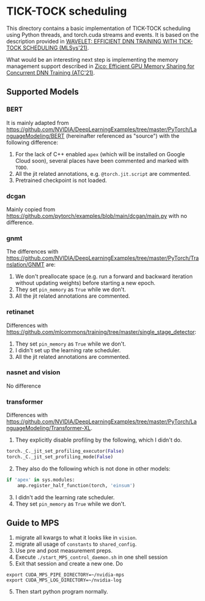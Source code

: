 # TICK-TOCK scheduling

This directory contains a basic implementation of TICK-TOCK scheduling using Python threads, and torch.cuda streams and events.
It is based on the description provided in [WAVELET: EFFICIENT DNN TRAINING WITH TICK-TOCK SCHEDULING (MLSys'21)](https://proceedings.mlsys.org/paper/2021/file/c81e728d9d4c2f636f067f89cc14862c-Paper.pdf).

What would be an interesting next step is implementing the memory management support described in [Zico: Efficient GPU Memory Sharing for
Concurrent DNN Training (ATC'21)](https://www.usenix.org/system/files/atc21-lim.pdf).

## Supported Models

### BERT

It is mainly adapted from https://github.com/NVIDIA/DeepLearningExamples/tree/master/PyTorch/LanguageModeling/BERT
(hereinafter referenced as "source") with the following difference:

1. For the lack of C++ enabled `apex` (which will be installed on Google Cloud soon), 
several places have been commented and marked with `TODO`.
2. All the jit related annotations, e.g. `@torch.jit.script` are commented.
4. Pretrained checkpoint is not loaded.

### dcgan

Mainly copied from https://github.com/pytorch/examples/blob/main/dcgan/main.py with no difference.

### gnmt
The differences with https://github.com/NVIDIA/DeepLearningExamples/tree/master/PyTorch/Translation/GNMT
are:
1. We don't preallocate space (e.g. run a forward and backward iteration without updating weights) before starting a new epoch.
2. They set `pin_memory` as `True` while we don't.
3. All the jit related annotations are commented.

### retinanet
Differences with https://github.com/mlcommons/training/tree/master/single_stage_detector:
1. They set `pin_memory` as `True` while we don't.
2. I didn't set up the learning rate scheduler.
3. All the jit related annotations are commented.

### nasnet and vision
No difference

### transformer
Differences with https://github.com/NVIDIA/DeepLearningExamples/tree/master/PyTorch/LanguageModeling/Transformer-XL.
1. They explicitly disable profiling by the following, which I didn't do.
```python
torch._C._jit_set_profiling_executor(False)
torch._C._jit_set_profiling_mode(False)
```
2. They also do the following which is not done in other models:
```python
if 'apex' in sys.modules:
    amp.register_half_function(torch, 'einsum')
```
3. I didn't add the learning rate scheduler.
4. They set `pin_memory` as `True` while we don't.

## Guide to MPS

1. migrate all kwargs to what it looks like in `vision`.
2. migrate all usage of `constants` to `shared_config`.
3. Use pre and post measurement preps.
3. Execute `./start_MPS_control_daemon.sh` in one shell session
4. Exit that session and create a new one. Do
```shell
export CUDA_MPS_PIPE_DIRECTORY=~/nvidia-mps
export CUDA_MPS_LOG_DIRECTORY=~/nvidia-log
```
5. Then start python program normally.
